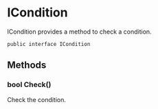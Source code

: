# ICondition

ICondition provides a method to check a condition.

<pre><code>public interface ICondition
</code></pre>

## Methods

### bool Check()
Check the condition.
